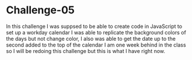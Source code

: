 # Challenge-05

In this challenge I was suppsed to be able to create code in JavaScript to set up a workday calendar
I was able to replicate the background colors of the days but not change color, I also was able to get the date up to the second added to the top of the calendar
I am one week behind in the class so I will be redoing this challenge but this is what I have right now.

